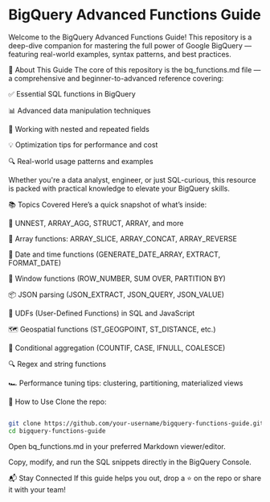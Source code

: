 # BigQuery Advanced Functions Guide

Welcome to the BigQuery Advanced Functions Guide! This repository is a deep-dive companion for mastering the full power of Google BigQuery — featuring real-world examples, syntax patterns, and best practices.

📄 About This Guide
The core of this repository is the bq_functions.md file — a comprehensive and beginner-to-advanced reference covering:

✅ Essential SQL functions in BigQuery

📊 Advanced data manipulation techniques

🧩 Working with nested and repeated fields

💡 Optimization tips for performance and cost

🔍 Real-world usage patterns and examples

Whether you're a data analyst, engineer, or just SQL-curious, this resource is packed with practical knowledge to elevate your BigQuery skills.

📚 Topics Covered
Here’s a quick snapshot of what’s inside:

🔄 UNNEST, ARRAY_AGG, STRUCT, ARRAY, and more

🔢 Array functions: ARRAY_SLICE, ARRAY_CONCAT, ARRAY_REVERSE

📅 Date and time functions (GENERATE_DATE_ARRAY, EXTRACT, FORMAT_DATE)

🔂 Window functions (ROW_NUMBER, SUM OVER, PARTITION BY)

📦 JSON parsing (JSON_EXTRACT, JSON_QUERY, JSON_VALUE)

🧠 UDFs (User-Defined Functions) in SQL and JavaScript

🗺️ Geospatial functions (ST_GEOGPOINT, ST_DISTANCE, etc.)

🧮 Conditional aggregation (COUNTIF, CASE, IFNULL, COALESCE)

🔍 Regex and string functions

🏎️ Performance tuning tips: clustering, partitioning, materialized views

🚀 How to Use
Clone the repo:

```bash

git clone https://github.com/your-username/bigquery-functions-guide.git
cd bigquery-functions-guide
```
Open bq_functions.md in your preferred Markdown viewer/editor.

Copy, modify, and run the SQL snippets directly in the BigQuery Console.

📬 Stay Connected
If this guide helps you out, drop a ⭐ on the repo or share it with your team!
